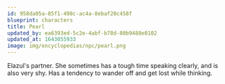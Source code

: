 ```yaml
---
id: 958da05a-85f1-498c-ac4a-8ebaf20c458f
blueprint: characters
title: Pearl
updated_by: ea6393ed-5c2e-4abf-b78d-80b9488e0102
updated_at: 1643055933
image: img/encyclopedias/npc/pearl.png
---
```

Elazul's partner. She sometimes has a tough time speaking clearly, and is also very shy. Has a tendency to wander off and get lost while thinking.